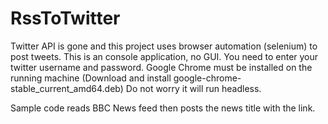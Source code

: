 # RssToTwitter

Twitter API is gone and this project uses browser automation (selenium) to post tweets.
This is an console application, no GUI.
You need to enter your twitter username and password.
Google Chrome must be installed on the running machine (Download and install google-chrome-stable_current_amd64.deb)
Do not worry it will run headless.

Sample code reads BBC News feed then posts the news title with the link.
